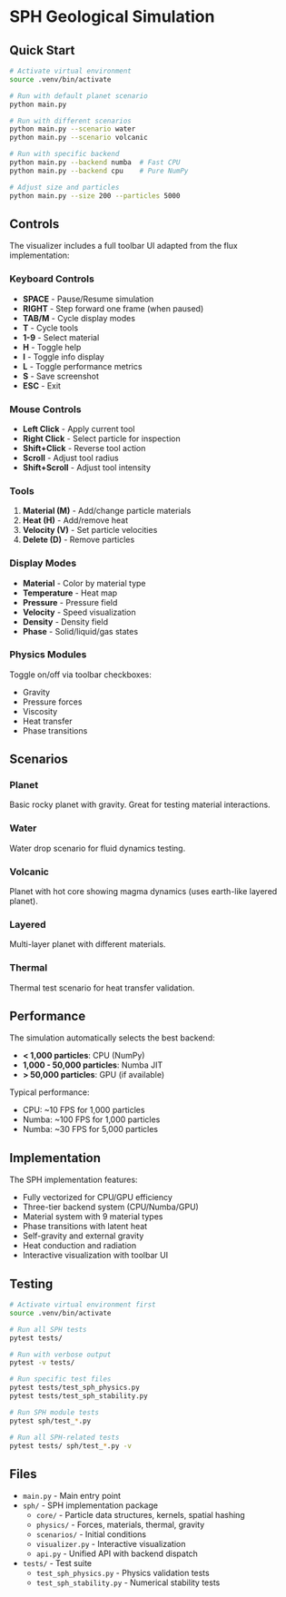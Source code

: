# SPH Geological Simulation

## Quick Start

```bash
# Activate virtual environment
source .venv/bin/activate

# Run with default planet scenario
python main.py

# Run with different scenarios
python main.py --scenario water
python main.py --scenario volcanic

# Run with specific backend
python main.py --backend numba  # Fast CPU
python main.py --backend cpu    # Pure NumPy

# Adjust size and particles
python main.py --size 200 --particles 5000
```

## Controls

The visualizer includes a full toolbar UI adapted from the flux implementation:

### Keyboard Controls
- **SPACE** - Pause/Resume simulation
- **RIGHT** - Step forward one frame (when paused)
- **TAB/M** - Cycle display modes
- **T** - Cycle tools
- **1-9** - Select material
- **H** - Toggle help
- **I** - Toggle info display
- **L** - Toggle performance metrics
- **S** - Save screenshot
- **ESC** - Exit

### Mouse Controls
- **Left Click** - Apply current tool
- **Right Click** - Select particle for inspection
- **Shift+Click** - Reverse tool action
- **Scroll** - Adjust tool radius
- **Shift+Scroll** - Adjust tool intensity

### Tools
1. **Material (M)** - Add/change particle materials
2. **Heat (H)** - Add/remove heat
3. **Velocity (V)** - Set particle velocities
4. **Delete (D)** - Remove particles

### Display Modes
- **Material** - Color by material type
- **Temperature** - Heat map
- **Pressure** - Pressure field
- **Velocity** - Speed visualization
- **Density** - Density field
- **Phase** - Solid/liquid/gas states

### Physics Modules
Toggle on/off via toolbar checkboxes:
- Gravity
- Pressure forces
- Viscosity
- Heat transfer
- Phase transitions

## Scenarios

### Planet
Basic rocky planet with gravity. Great for testing material interactions.

### Water
Water drop scenario for fluid dynamics testing.

### Volcanic
Planet with hot core showing magma dynamics (uses earth-like layered planet).

### Layered
Multi-layer planet with different materials.

### Thermal
Thermal test scenario for heat transfer validation.

## Performance

The simulation automatically selects the best backend:
- **< 1,000 particles**: CPU (NumPy)
- **1,000 - 50,000 particles**: Numba JIT
- **> 50,000 particles**: GPU (if available)

Typical performance:
- CPU: ~10 FPS for 1,000 particles
- Numba: ~100 FPS for 1,000 particles
- Numba: ~30 FPS for 5,000 particles

## Implementation

The SPH implementation features:
- Fully vectorized for CPU/GPU efficiency
- Three-tier backend system (CPU/Numba/GPU)
- Material system with 9 material types
- Phase transitions with latent heat
- Self-gravity and external gravity
- Heat conduction and radiation
- Interactive visualization with toolbar UI

## Testing

```bash
# Activate virtual environment first
source .venv/bin/activate

# Run all SPH tests
pytest tests/

# Run with verbose output
pytest -v tests/

# Run specific test files
pytest tests/test_sph_physics.py
pytest tests/test_sph_stability.py

# Run SPH module tests
pytest sph/test_*.py

# Run all SPH-related tests
pytest tests/ sph/test_*.py -v
```

## Files

- `main.py` - Main entry point
- `sph/` - SPH implementation package
  - `core/` - Particle data structures, kernels, spatial hashing
  - `physics/` - Forces, materials, thermal, gravity
  - `scenarios/` - Initial conditions
  - `visualizer.py` - Interactive visualization
  - `api.py` - Unified API with backend dispatch
- `tests/` - Test suite
  - `test_sph_physics.py` - Physics validation tests
  - `test_sph_stability.py` - Numerical stability tests